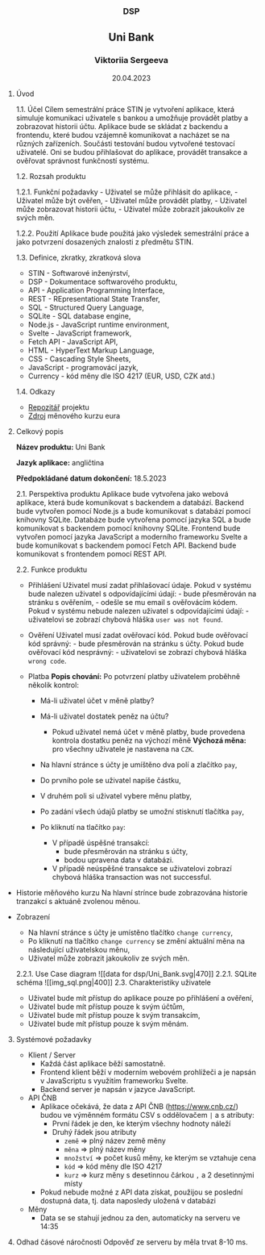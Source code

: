 <h3 style="text-align: center;">DSP</h3>
<h2 style="text-align: center;">Uni Bank</h2>
<h3 style="text-align: center;">Viktoriia Sergeeva</h3>
<p style="text-align: center;">20.04.2023</p>

1. Úvod

	1.1. Účel
         Cílem semestrální práce STIN je vytvoření aplikace, která simuluje komunikaci uživatele s bankou a umožňuje provádět platby a zobrazovat historii účtu. Aplikace bude se skládat z backendu a frontendu, které budou vzájemně komunikovat a nacházet se na různých zařízeních. Součásti testování budou vytvořené testovací uživatelé. Oni se budou přihlašovat do aplikace, provádět transakce a ověřovat správnost funkčností systému.

    1.2. Rozsah produktu
    
	1.2.1. Funkční požadavky
		- Uživatel se může přihlásit do aplikace,
		- Uživatel může být ověřen,
		- Uživatel může provádět platby,
		- Uživatel může zobrazovat historii účtu,
		- Uživatel může zobrazit jakoukoliv ze svých měn.

	1.2.2. Použití
		Aplikace bude použitá jako výsledek semestrální práce a jako potvrzení dosazených znalosti z předmětu STIN.

    1.3. Definice, zkratky, zkratková slova
    <ul>
        <li>STIN - Softwarové inženýrství,</li>
        <li>DSP - Dokumentace softwarového produktu,</li>
        <li>API - Application Programming Interface,</li>
        <li>REST - REpresentational State Transfer,</li>
        <li>SQL - Structured Query Language,</li>
        <li>SQLite - SQL database engine,</li>
        <li>Node.js - JavaScript runtime environment,</li>
        <li>Svelte - JavaScript framework,</li>
        <li>Fetch API - JavaScript API,</li>
        <li>HTML - HyperText Markup Language,</li>
        <li>CSS - Cascading Style Sheets,</li>
        <li>JavaScript - programovácí jazyk,</li>
        <li>Currency - kód měny dle ISO 4217 (EUR, USD, CZK atd.)</li>
    </ul>

    1.4. Odkazy
        <ul>
            <li>[Repozitář](https://github.com/ViktoriiaSr/Uni_Bank) projektu</li>
            <li>[Zdroj](https://www.cnb.cz/cs/financni-trhy/devizovy-trh/kurzy-devizoveho-trhu/kurzy-devizoveho-trhu/denni_kurz.txt?date=20.04.2022) měnového kurzu eura</li>
        </ul>

2. Celkový popis

    **Název produktu:** Uni Bank
     
    **Jazyk aplikace:** angličtina 
    
    **Předpokládané datum dokončení:** 18.5.2023
    
    2.1. Perspektiva produktu
        Aplikace bude vytvořena jako webová aplikace, která bude komunikovat s backendem a databází. Backend bude vytvořen pomocí Node.js a bude komunikovat s databází pomocí knihovny SQLite. Databáze bude vytvořena pomocí jazyka SQL a bude komunikovat s backendem pomocí knihovny SQLite. Frontend bude vytvořen pomocí jazyka JavaScript a moderního frameworku Svelte a bude komunikovat s backendem pomocí Fetch API. Backend bude komunikovat s frontendem pomocí REST API.

    2.2. Funkce produktu
	- Přihlášení
	    Uživatel musí zadat přihlašovací údaje. Pokud v systému bude nalezen uživatel s odpovídajícími údají: - bude přesměrován na stránku s ověřením, - odešle se mu email s ověřovácím kódem. Pokud v systému nebude nalezen uživatel s odpovídajícími údají: - uživatelovi se zobrazí chybová hláška `user was not found`.
	    
	- Ověření
	    Uživatel musí zadat ověřovací kód. Pokud bude ověřovací kód správný: - bude přesměrován na stránku s účty. Pokud bude ověřovací kód nesprávný: - uživatelovi se zobrazí chybová hláška `wrong code`.
	    
	- Platba
	    **Popis chování:** Po potvrzení platby uživatelem proběhně několik kontrol:
	    -   Má-li uživatel účet v měně platby?
	    -   Má-li uživatel dostatek peněz na účtu?
	        -   Pokud uživatel nemá účet v měně platby, bude provedena kontrola dostatku peněz na výchozí měně
	    	 **Výchozá měna:** pro všechny uživatele je nastavena na `CZK`.
	    
	    -   Na hlavní stránce s účty je umíštěno dva polí a zlačítko `pay`,
		-   Do prvního pole se uživatel napíše částku,
		-   V druhém poli si uživatel vybere měnu platby,
		-   Po zadání všech údajů platby se umožní stisknutí tlačítka `pay`,
		-   Po kliknutí na tlačítko `pay`:
			-   V případě úspěšné transakcí:
				-   bude přesměrován na stránku s účty,
				-   bodou upravena data v databázi.
			-   V případě neúspěšné transakce se uživatelovi zobrazí chybová hláška transaction was not successful.
-   Historie měňového kurzu
    Na hlavní strínce bude zobrazována historie tranzakcí s aktuáně zvolenou měnou.
-   Zobrazení
    -   Na hlavní stránce s účty je umístěno tlačítko `change currency`,
    -   Po kliknutí na tlačítko `change currency` se změní aktuální měna na následující uživatelskou měnu,
    -   Uživatel může zobrazit jakoukoliv ze svých měn.

    2.2.1. Use Case diagram
		![[data for dsp/Uni_Bank.svg|470]]
	2.2.1. SQLite schéma
		![[img_sql.png|400]]
    2.3. Charakteristiky uživatele
        <ul>
            <li>Uživatel bude mít přístup do aplikace pouze po přihlášení a ověření,</li>
            <li>Uživatel bude mít přístup pouze k svým účtům,</li>
            <li>Uživatel bude mít přístup pouze k svým transakcím,</li>
            <li>Uživatel bude mít přístup pouze k svým měnám.</li>
        </ul>
3. Systémové požadavky
    - Klient / Server
        - Každá část aplikace běží samostatně.
        - Frontend klient běží v moderním webovém prohlížeči a je napsán v JavaScriptu s využitím frameworku Svelte.
        - Backend server je napsán v jazyce JavaScript.
    - API ČNB
        - Aplikace očekává, že data z API ČNB (https://www.cnb.cz/) budou ve výměnném formátu CSV s oddělovačem `|` a s atributy:
            - První řádek je den, ke kterým všechny hodnoty náleží
            - Druhý řádek jsou atributy
                - `země` => plný název země měny
                - `měna` => plný název měny
                - `množství` => počet kusů měny, ke kterým se vztahuje cena
                - `kód` => kód měny dle ISO 4217
                - `kurz` => kurz měny s desetinnou čárkou `,` a 2 desetinnými místy
        - Pokud nebude možné z API data získat, použijou se poslední dostupná data, tj. data naposledy uložená v databázi
    - Měny
        - Data se se stahují jednou za den, automaticky na serveru ve 14:35

4. Odhad čásové náročnosti 
	Odpověď ze serveru by měla trvat 8-10 ms.
